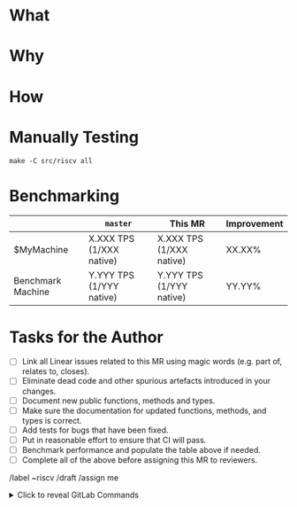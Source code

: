 <!-- 
    Link Linear issues using magic words. Examples of these are "Closes RV-XXX", "Part of RV-YYY"
    or "Relates to RV-ZZZ".
-->

# What

<!--
    Summarise the changes in this MR.
-->

# Why

<!-- 
    Explain why this MR is needed.
-->

# How

<!--
    Explain how the MR achieves its goal. If this is trivial, you may omit it.
-->

# Manually Testing

```
make -C src/riscv all
```

# Benchmarking

<!--
    Measure the impact on performance of this MR on your machine and the benchmark machine.
    Fill in the table below.
-->

|  | `master` | This MR | Improvement |
|--|----------|---------|-------------|
| $MyMachine | X.XXX TPS (1/XXX native) | X.XXX TPS (1/XXX native) | XX.XX% |
| Benchmark Machine | Y.YYY TPS (1/YYY native) | Y.YYY TPS (1/YYY native) | YY.YY% |

# Tasks for the Author

- [ ] Link all Linear issues related to this MR using magic words (e.g. part of, relates to, closes).
- [ ] Eliminate dead code and other spurious artefacts introduced in your changes.
- [ ] Document new public functions, methods and types.
- [ ] Make sure the documentation for updated functions, methods, and types is correct.
- [ ] Add tests for bugs that have been fixed.
- [ ] Put in reasonable effort to ensure that CI will pass.
- [ ] Benchmark performance and populate the table above if needed.
- [ ] Complete all of the above before assigning this MR to reviewers.

/label ~riscv
/draft
/assign me

<details>

<summary>Click to reveal GitLab Commands</summary>

<!--
    Once the MR is ready, run the following GitLab commands.
-->

```
/assign @ole.kruger
/assign @victor-dumitrescu
/assign @felix.puscasu1
/assign @anastasia.courtney
/assign @emturner

/assign_reviewer @ole.kruger
/assign_reviewer @victor-dumitrescu
/assign_reviewer @felix.puscasu1
/assign_reviewer @anastasia.courtney
/assign_reviewer @emturner

/unassign me
/unassign_reviewer me

/ready
```

</details>
